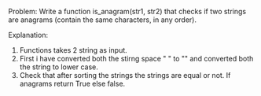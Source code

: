 Problem: Write a function is_anagram(str1, str2) that checks if two strings are anagrams (contain the same characters, in any order).

Explanation:
1. Functions takes 2 string as input.
2. First i have converted both the stirng space " " to "" and converted both the string to lower case.
3. Check that after sorting the strings the strings are equal or not. If anagrams return True else false.
